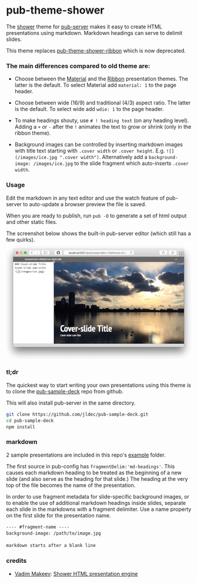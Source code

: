 # pub-theme-shower
The [shower](https://github.com/shower/shower) theme for
[pub-server](https://github.com/jldec/pub-server) makes it easy to create
HTML presentations using markdown. Markdown headings can serve to delimit slides.

This theme replaces [pub-theme-shower-ribbon](https://www.npmjs.com/package/pub-theme-shower-ribbon) which is now deprecated.

### The main differences compared to old theme are:

- Choose between the [Material](https://github.com/shower/material/) and the [Ribbon](https://github.com/shower/ribbon/) presentation themes.
  The latter is the default. To select Material add `material: 1` to the page header.

- Choose between wide (16/9) and traditional (4/3) aspect ratio.
  The latter is the default. To select wide add `wdie: 1` to the page header.

- To make headings shouty, use `# ! heading text` (on any heading level).
  Adding a `+` or `-` after the `!` animates the text to grow or shrink (only in the ribbon theme).

- Background images can be controlled by inserting markdown images with title text starting with `.cover width` or `.cover height`. 
  E.g. `![](/images/ice.jpg ".cover width")`. 
  Alternatively add a `background-image: /images/ice.jpg`  to the slide fragment which auto-inserts `.cover width`.

### Usage

Edit the markdown in any text editor and use the watch feature of pub-server to auto-update a browser preview the file is saved.

When you are ready to publish, run `pub -O` to generate a set of html output and other static files.

The screenshot below shows the built-in pub-server editor (which still has a few quirks).
![](images/shower-screen.png)

### tl;dr
The quickest way to start writing your own presentations using this theme is to clone the [pub-sample-deck](https://github.com/jldec/pub-sample-deck) repo from github.

This will also install pub-server in the same directory.

```sh
git clone https://github.com/jldec/pub-sample-deck.git
cd pub-sample-deck
npm install
```

### markdown
2 sample presentations are included in this repo's [example](example) folder.

The first source in pub-config has `fragmentDelim:'md-headings'`. This causes each markdown heading to be treated as the beginning of a new slide (and also serve as the heading for that slide.) The heading at the very top of the file becomes the name of the presentation.

In order to use fragment metadata for slide-specific background images, or to enable the use of additional markdown headings inside slides, separate each slide in the markdowns with a fragment delimiter. Use a name property on the first slide for the presentation name.


```md
---- #fragment-name ----
background-image: /path/to/image.jpg

markdown starts after a blank line
```

### credits
- [Vadim Makeev](https://github.com/pepelsbey):
  [Shower HTML presentation engine ](https://github.com/shower/shower)
